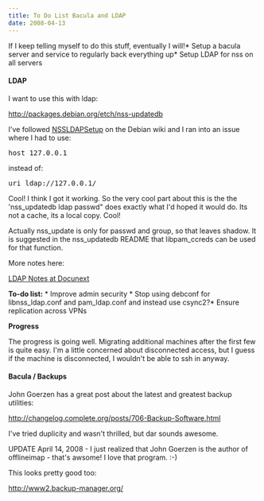 ```yaml
---
title: To Do List Bacula and LDAP
date: 2008-04-13
---
```

If I keep telling myself to do this stuff, eventually I will!* Setup a bacula server and service to regularly back everything up* Setup LDAP for nss on all servers
<h4>LDAP</h4>

I want to use this with ldap:

<a href="http://packages.debian.org/etch/nss-updatedb">http://packages.debian.org/etch/nss-updatedb</a>

I've followed <a href="http://wiki.debian.org/NSSLDAPSetup">NSSLDAPSetup</a> on the Debian wiki and I ran into an issue where I had to use:

<pre lang="bash">
host 127.0.0.1</pre>

instead of:

<pre lang="bash">
uri ldap://127.0.0.1/</pre>

Cool! I think I got it working. So the very cool part about this is the the 'nss_updatedb ldap passwd" does exactly what I'd hoped it would do. Its not a cache, its a local copy. Cool!

Actually nss_update is only for passwd and group, so that leaves shadow. It is suggested in the nss_updatedb README that libpam_ccreds can be used for that function.

More notes here:

<a href="/wiki/LDAP">LDAP Notes at Docunext</a>

<strong>To-do list:</strong> * Improve admin security * Stop using debconf for libnss_ldap.conf and pam_ldap.conf and instead use csync2?* Ensure replication across VPNs

<strong>Progress</strong>

The progress is going well. Migrating additional machines after the first few is quite easy. I'm a little concerned about disconnected access, but I guess if the machine is disconnected, I wouldn't be able to ssh in anyway.
<h4>Bacula / Backups</h4>

John Goerzen has a great post about the latest and greatest backup utilities:

<a href="http://changelog.complete.org/posts/706-Backup-Software.html">http://changelog.complete.org/posts/706-Backup-Software.html</a>

I've tried duplicity and wasn't thrilled, but dar sounds awesome.

UPDATE April 14, 2008 - I just realized that John Goerzen is the author of offlineimap - that's awsome! I love that program. :-)

This looks pretty good too:

<a href="http://www2.backup-manager.org/">http://www2.backup-manager.org/</a>

